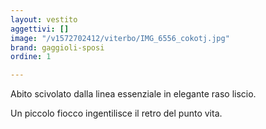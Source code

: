 ```yaml
---
layout: vestito
aggettivi: []
image: "/v1572702412/viterbo/IMG_6556_cokotj.jpg"
brand: gaggioli-sposi
ordine: 1

---
```

Abito scivolato dalla linea essenziale in elegante raso liscio.

Un piccolo fiocco ingentilisce il retro del punto vita.